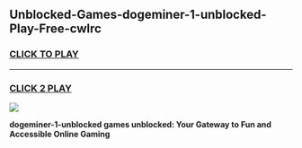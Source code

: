
## Unblocked-Games-dogeminer-1-unblocked-Play-Free-cwlrc
<h3>
<a href="https://premium76.site?title=dogeminer-1-unblocked&ref=20M">CLICK TO PLAY</a></h3>
<hr>

<h3>
<a href="https://premium76.site?title=dogeminer-1-unblocked&ref=20M">CLICK 2 PLAY</a>
  
</h3>

<a href="https://premium76.site?title=dogeminer-1-unblocked&ref=19M"><img src="https://clearcache.store/games.png"></a>


**dogeminer-1-unblocked games unblocked: Your Gateway to Fun and Accessible Online Gaming**

